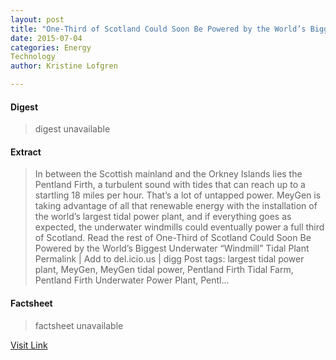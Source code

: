 ```yaml
---
layout: post
title: "One-Third of Scotland Could Soon Be Powered by the World’s Biggest Underwater “Windmill” Tidal Plant"
date: 2015-07-04
categories: Energy
Technology
author: Kristine Lofgren

---
```



#### Digest
>digest unavailable

#### Extract
>In between the Scottish mainland and the Orkney Islands lies the Pentland Firth, a turbulent sound with tides that can reach up to a startling 18 miles per hour. That’s a lot of untapped power. MeyGen is taking advantage of all that renewable energy with the installation of the world&#8217;s largest tidal power plant, and if everything goes as expected, the underwater windmills could eventually power a full third of Scotland. Read the rest of One-Third of Scotland Could Soon Be Powered by the World&#8217;s Biggest Underwater &#8220;Windmill&#8221; Tidal Plant Permalink | Add to del.icio.us | digg Post tags: largest tidal power plant, MeyGen, MeyGen tidal power, Pentland Firth Tidal Farm, Pentland Firth Underwater Power Plant, Pentl...

#### Factsheet
>factsheet unavailable

[Visit Link](http://inhabitat.com/one-third-of-scotland-could-soon-be-powered-by-the-worlds-biggest-underwater-windmill-tidal-plant/)


